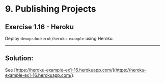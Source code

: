 # 9. Publishing Projects

## Exercise 1.16 - Heroku

Deploy `devopsdockeruh/heroku-example` using Heroku.

---

## Solution:

See [https://heroku-example-ex1-16.herokuapp.com/](https://heroku-example-ex1-16.herokuapp.com/).
